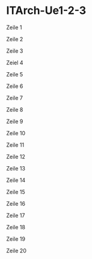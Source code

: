 # ITArch-Ue1-2-3
Zeile 1

Zeile 2 

Zeile 3

Zeiel 4 

Zeile 5

Zeile 6

Zeile 7 

Zeile 8 

Zeile 9 

Zeile 10 

Zeile 11

Zeile 12

Zeile 13 

Zeile 14

Zeile 15

Zeile 16

Zeile 17

Zeile 18

Zeile 19

Zeile 20
